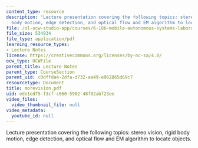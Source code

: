 ```yaml
---
content_type: resource
description: 'Lecture presentation covering the following topics: stereo vision, rigid
  body motion, edge detection, and optical flow and EM algorithm to locate objects.'
file: /ol-ocw-studio-app/courses/6-186-mobile-autonomous-systems-laboratory-january-iap-2005/ede1ed75f3cfc660590248f02abf23ee_morevision.pdf
file_size: 534934
file_type: application/pdf
learning_resource_types:
- Lecture Notes
license: https://creativecommons.org/licenses/by-nc-sa/4.0/
ocw_type: OCWFile
parent_title: Lecture Notes
parent_type: CourseSection
parent_uid: c0dffda4-2dfa-d732-aa49-e962865d69c7
resourcetype: Document
title: morevision.pdf
uid: ede1ed75-f3cf-c660-5902-48f02abf23ee
video_files:
  video_thumbnail_file: null
video_metadata:
  youtube_id: null
---
```

Lecture presentation covering the following topics: stereo vision, rigid body motion, edge detection, and optical flow and EM algorithm to locate objects.